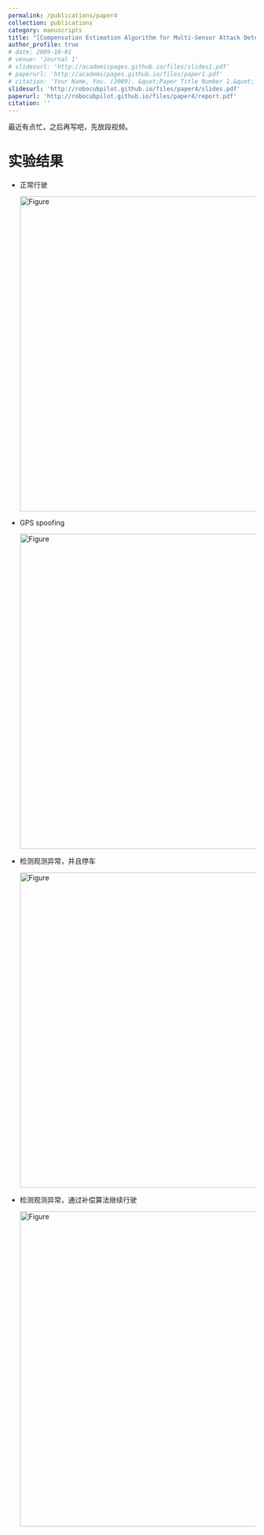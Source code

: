 ```yaml
---
permalink: /publications/paper4
collection: publications
category: manuscripts
title: "[Compensation Estimation Algorithm for Multi-Sensor Attack Detection in Autonomous Driving](http://robocubpilot.github.io/files/paper4/report.pdf)"
author_profile: true
# date: 2009-10-01
# venue: 'Journal 1'
# slidesurl: 'http://academicpages.github.io/files/slides1.pdf'
# paperurl: 'http://academicpages.github.io/files/paper1.pdf'
# citation: 'Your Name, You. (2009). &quot;Paper Title Number 1.&quot; <i>Journal 1</i>. 1(1).'
slidesurl: 'http://robocubpilot.github.io/files/paper4/slides.pdf'
paperurl: 'http://robocubpilot.github.io/files/paper4/report.pdf'
citation: ''
---
```


最近有点忙，之后再写吧，先放段视频。

实验结果
======
+ 正常行驶
  
    <img src="/files/paper4/media10.gif" alt="Figure" width="640">

+ GPS spoofing
  
    <img src="/files/paper4/media9.gif" alt="Figure" width="640">

+ 检测观测异常，并且停车

    <img src="/files/paper4/media11.gif" alt="Figure" width="640">

+ 检测观测异常，通过补偿算法继续行驶

    <img src="/files/paper4/media12.gif" alt="Figure" width="640">